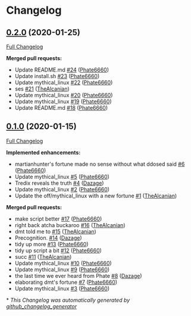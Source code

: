 # Changelog

## [0.2.0](https://github.com/ncdulo/fortune-mod-mythical-linux/tree/0.2.0) (2020-01-25)

[Full Changelog](https://github.com/ncdulo/fortune-mod-mythical-linux/compare/0.1.0...0.2.0)

**Merged pull requests:**

- Update README.md [\#24](https://github.com/ncdulo/fortune-mod-mythical-linux/pull/24) ([Phate6660](https://github.com/Phate6660))
- Update install.sh [\#23](https://github.com/ncdulo/fortune-mod-mythical-linux/pull/23) ([Phate6660](https://github.com/Phate6660))
- Update mythical\_linux [\#22](https://github.com/ncdulo/fortune-mod-mythical-linux/pull/22) ([Phate6660](https://github.com/Phate6660))
- ses [\#21](https://github.com/ncdulo/fortune-mod-mythical-linux/pull/21) ([TheAlcanian](https://github.com/TheAlcanian))
- Update mythical\_linux [\#20](https://github.com/ncdulo/fortune-mod-mythical-linux/pull/20) ([Phate6660](https://github.com/Phate6660))
- Update mythical\_linux [\#19](https://github.com/ncdulo/fortune-mod-mythical-linux/pull/19) ([Phate6660](https://github.com/Phate6660))
- Update README.md [\#18](https://github.com/ncdulo/fortune-mod-mythical-linux/pull/18) ([Phate6660](https://github.com/Phate6660))

## [0.1.0](https://github.com/ncdulo/fortune-mod-mythical-linux/tree/0.1.0) (2020-01-15)

[Full Changelog](https://github.com/ncdulo/fortune-mod-mythical-linux/compare/67f211471eeba4eb4f27681ef475db35410ef8eb...0.1.0)

**Implemented enhancements:**

- martianhunter's fortune made no sense without what ddosed said [\#6](https://github.com/ncdulo/fortune-mod-mythical-linux/pull/6) ([Phate6660](https://github.com/Phate6660))
- Update mythical\_linux [\#5](https://github.com/ncdulo/fortune-mod-mythical-linux/pull/5) ([Phate6660](https://github.com/Phate6660))
- Tredix reveals the truth [\#4](https://github.com/ncdulo/fortune-mod-mythical-linux/pull/4) ([Dazage](https://github.com/Dazage))
- Update mythical\_linux [\#2](https://github.com/ncdulo/fortune-mod-mythical-linux/pull/2) ([Phate6660](https://github.com/Phate6660))
- Update the off/mythical\_linux with a new fortune [\#1](https://github.com/ncdulo/fortune-mod-mythical-linux/pull/1) ([TheAlcanian](https://github.com/TheAlcanian))

**Merged pull requests:**

- make script better [\#17](https://github.com/ncdulo/fortune-mod-mythical-linux/pull/17) ([Phate6660](https://github.com/Phate6660))
- right back atcha buckaroo [\#16](https://github.com/ncdulo/fortune-mod-mythical-linux/pull/16) ([TheAlcanian](https://github.com/TheAlcanian))
- dmt told me to [\#15](https://github.com/ncdulo/fortune-mod-mythical-linux/pull/15) ([TheAlcanian](https://github.com/TheAlcanian))
- Precognition. [\#14](https://github.com/ncdulo/fortune-mod-mythical-linux/pull/14) ([Dazage](https://github.com/Dazage))
- tidy up more [\#13](https://github.com/ncdulo/fortune-mod-mythical-linux/pull/13) ([Phate6660](https://github.com/Phate6660))
- tidy up script a bit [\#12](https://github.com/ncdulo/fortune-mod-mythical-linux/pull/12) ([Phate6660](https://github.com/Phate6660))
- succ [\#11](https://github.com/ncdulo/fortune-mod-mythical-linux/pull/11) ([TheAlcanian](https://github.com/TheAlcanian))
- Update mythical\_linux [\#10](https://github.com/ncdulo/fortune-mod-mythical-linux/pull/10) ([Phate6660](https://github.com/Phate6660))
- Update mythical\_linux [\#9](https://github.com/ncdulo/fortune-mod-mythical-linux/pull/9) ([Phate6660](https://github.com/Phate6660))
- the last time we ever heard from Phate [\#8](https://github.com/ncdulo/fortune-mod-mythical-linux/pull/8) ([Dazage](https://github.com/Dazage))
- elaborating dmt's fortune [\#7](https://github.com/ncdulo/fortune-mod-mythical-linux/pull/7) ([Phate6660](https://github.com/Phate6660))
- Update mythical\_linux [\#3](https://github.com/ncdulo/fortune-mod-mythical-linux/pull/3) ([Phate6660](https://github.com/Phate6660))



\* *This Changelog was automatically generated by [github_changelog_generator](https://github.com/github-changelog-generator/github-changelog-generator)*
